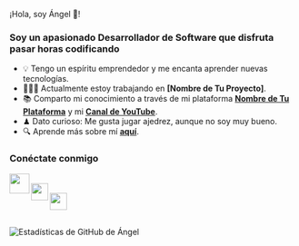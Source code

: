 ¡Hola, soy Ángel 👋!  
### Soy un apasionado Desarrollador de Software que disfruta pasar horas codificando  
- 💡 Tengo un espíritu emprendedor y me encanta aprender nuevas tecnologías.  
- 👨🏻‍💻 Actualmente estoy trabajando en **[Nombre de Tu Proyecto]**.  
- 📚 Comparto mi conocimiento a través de mi plataforma [**Nombre de Tu Plataforma**](https://yourplatform.dev) y mi [**Canal de YouTube**](https://www.youtube.com/yourchannel).  
- ♟ Dato curioso: Me gusta jugar ajedrez, aunque no soy muy bueno.  
- 🔍 Aprende más sobre mí [**aquí**](https://yourwebsite.dev/about-me).  

### Conéctate conmigo  

[<img align="left" src="https://www.iconpacks.net/icons/2/free-youtube-logo-icon-2431-thumb.png" width="35" height="35"/>](https://www.youtube.com/yourchannel)  
[<img align="left" src="https://cdn-icons-png.flaticon.com/512/174/174855.png" width="30" height="30"/>](https://www.instagram.com/angelcaamal_3)  
[<img align="left" src="https://cdn-icons-png.flaticon.com/512/174/174857.png" width="30" height="30"/>](https://www.linkedin.com/in/yourlinkedin/)  

<br />  

##  

![Estadísticas de GitHub de Ángel](https://github-readme-stats.vercel.app/api?username=angelcaamal2908&show_icons=true&count_private=true)  

